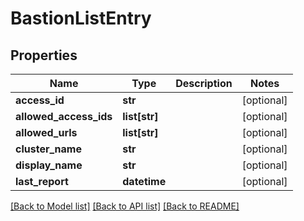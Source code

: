# BastionListEntry

## Properties
Name | Type | Description | Notes
------------ | ------------- | ------------- | -------------
**access_id** | **str** |  | [optional] 
**allowed_access_ids** | **list[str]** |  | [optional] 
**allowed_urls** | **list[str]** |  | [optional] 
**cluster_name** | **str** |  | [optional] 
**display_name** | **str** |  | [optional] 
**last_report** | **datetime** |  | [optional] 

[[Back to Model list]](../README.md#documentation-for-models) [[Back to API list]](../README.md#documentation-for-api-endpoints) [[Back to README]](../README.md)


